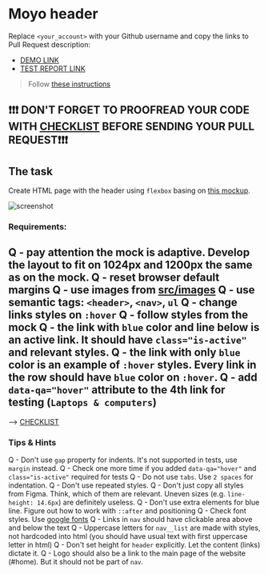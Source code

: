 # Moyo header
Replace `<your_account>` with your Github username and copy the links to Pull Request description:
- [DEMO LINK](https://HachevskyyMarkiyan.github.io/layout_moyo-header/)
- [TEST REPORT LINK](https://HachevskyyMarkiyan.github.io/layout_moyo-header/report/html_report/)

> Follow [these instructions](https://mate-academy.github.io/layout_task-guideline/#how-to-solve-the-layout-tasks-on-github)

## ❗️❗️❗️ DON'T FORGET TO PROOFREAD YOUR CODE WITH [CHECKLIST](https://github.com/mate-academy/layout_moyo-header/blob/master/checklist.md) BEFORE SENDING YOUR PULL REQUEST❗️❗️❗️

## The task
Create HTML page with the header using `flexbox` basing on [this mockup](https://www.figma.com/file/1sog2rmfyCjnVxkeZ3ptnc/MOYO-%2F-Header?node-id=0%3A1).

![screenshot](./references/header-example.png)

### Requirements:
Q - pay attention the mock is adaptive. Develop the layout to fit on 1024px and 1200px the same as on the mock.
Q - reset browser default margins
Q - use images from [src/images](src/images)
Q - use semantic tags: `<header>`, `<nav>`, `ul`
Q - change links styles on `:hover`
Q - follow styles from the mock
Q - the link with `blue` color and line below is an active link. It should have `class="is-active"` and relevant styles.
Q - the link with only `blue` color is an example of `:hover` styles. Every link in the row should have `blue` color on `:hover`.
Q - add `data-qa="hover"` attribute to the 4th link for testing (`Laptops & computers`)
---
--> [CHECKLIST](https://github.com/mate-academy/layout_moyo-header/blob/master/checklist.md)

### Tips & Hints
Q - Don't use `gap` property for indents. It's not supported in tests, use `margin` instead.
Q - Check one more time if you added `data-qa="hover"` and `class="is-active"`
required for tests
Q - Do not use `tabs`. Use `2 spaces` for indentation.
Q - Don't use repeated styles.
Q - Don't just copy all styles from Figma. Think, which of them are relevant.
Uneven sizes (e.g. `line-height: 14.6px`) are definitely useless.
Q - Don't use extra elements for blue line. Figure out how to work with `::after`
and positioning
Q - Check font styles. Use [google fonts](https://fonts.google.com/)
Q - Links in `nav` should have clickable area above and below the text
Q - Uppercase letters for `nav__list` are made with styles, not hardcoded into
html (you should have usual text with first uppercase letter in html)
Q - Don't set height for `header` explicitly. Let the content (links) dictate it.
Q - Logo should also be a link to the main page of the website (#home). But it
should not be part of `nav`.
